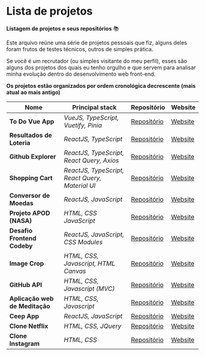 # Lista de projetos
**Listagem de projetos e seus repositórios** :books:

Este arquivo reúne uma série de projetos pessoais que fiz, alguns deles foram frutos de testes técnicos, outros de simples prática.

Se você é um recrutador (ou simples visitante do meu perfil), esses são alguns dos projetos dos quais eu tenho orgulho e que servem para analisar minha evolução dentro do desenvolvimento web front-end.

**Os projetos estão organizados por ordem cronológica decrescente (mais atual ao mais antigo)**

| Nome | Principal stack | Repositório | Website |
|------|-----------------|-------------|---------|
| **To Do Vue App** | *VueJS, TypeScript, Vuetify, Pinia* | [Repositório][todo-vue-app-repo] | [Website][todo-vue-app-website] |
| **Resultados de Loteria** | *ReactJS, TypeScript* | [Repositório][resultados-loteria-repo] | [Website][resultados-loteria-website] |
| **Github Explorer** | *ReactJS, TypeScript, React Query, Axios* | [Repositório][github-explorer-repo] | [Website][github-explorer-website] |
| **Shopping Cart** | *ReactJS, TypeScript, React Query, Material UI* | [Repositório][react-ts-shopping-cart-repo] | [Website][react-ts-shopping-cart-website] |
| **Conversor de Moedas** | *ReactJS, JavaScript* | [Repositório][conversor-moeda-repo] | [Website][conversor-moeda-website] |
| **Projeto APOD (NASA)** | *HTML, CSS JavaScript* | [Repositório][projeto-apod-repo] | [Website][projeto-apod-website] |
| **Desafio Frontend Codeby** | *ReactJS, JavaScript, CSS Modules* | [Repositório][desafio-frontend-codeby-repo] | [Website][desafio-frontend-codeby-website] |
| **Image Crop** | *HTML, CSS, Javascript, HTML Canvas* | [Repositório][image-crop-repo] | [Website][image-crop-website] |
| **GitHub API** | *HTML, CSS, Javascript (MVC)* | [Repositório][github-api-repo] | [Website][github-api-website] |
| **Aplicação web de Meditação** | *HTML, CSS, Javascript* | [Repositório][app-de-meditacao-repo] | [Website][app-de-meditacao-website] |
| **Ceep App** | *ReactJS, JavaScript* | [Repositório][ceep-app-repo] | [Website][ceep-app-website] |
| **Clone Netflix** | *HTML, CSS, JQuery* | [Repositório][clone-netflix-repo] | [Website][clone-netflix-website] |
| **Clone Instagram** | *HTML, CSS* | [Repositório][clone-instagram-repo] | [Website][clone-instagram-website] |

<!-- VARIAVEIS -->
[todo-vue-app-repo]: https://github.com/allankildare/todo-vue-app
[todo-vue-app-website]: https://todo-vue-app-allankildare.netlify.app/
[resultados-loteria-repo]: https://github.com/allankildare/resultados-loteria
[resultados-loteria-website]: https://resultadosdeloteriabrainn.netlify.app/
[github-explorer-repo]: https://github.com/allankildare/github-explorer
[github-explorer-website]: https://github-explorer-allankildare.netlify.app/
[react-ts-shopping-cart-repo]: https://github.com/allankildare/react-ts-shopping-cart
[react-ts-shopping-cart-website]: https://react-ts-shopping-cart-five.vercel.app/
[conversor-moeda-repo]: https://github.com/allankildare/conversor-moeda
[conversor-moeda-website]: https://conversor-moeda.allankildare.vercel.app/
[projeto-apod-repo]: https://github.com/allankildare/projeto-apod
[projeto-apod-website]: https://apodapi.netlify.app/
[desafio-frontend-codeby-repo]: https://github.com/allankildare/desafio-frontend-codeby
[desafio-frontend-codeby-website]: https://desafio-frontend-codeby.vercel.app/
[image-crop-repo]: https://github.com/allankildare/image-crop
[image-crop-website]: https://imagecropjavascript.netlify.app/
[github-api-repo]: https://github.com/allankildare/github-api
[github-api-website]: https://githubapipesquisa.netlify.app/
[app-de-meditacao-repo]: https://github.com/allankildare/app-de-meditacao
[app-de-meditacao-website]: https://appmeditacaoweb.netlify.app/
[ceep-app-repo]:https://github.com/allankildare/ceep-app
[ceep-app-website]: http://ceep-app.allankildare.vercel.app/
[clone-netflix-repo]: https://github.com/allankildare/clone-netflix
[clone-netflix-website]: https://recriacaonetflix.netlify.app/
[clone-instagram-repo]: https://github.com/allankildare/clone-instagram
[clone-instagram-website]: https://logininstagram.netlify.app/
